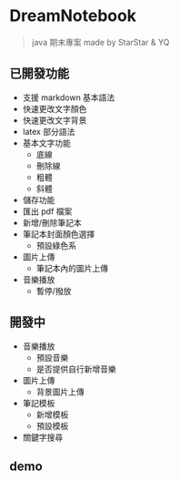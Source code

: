 ﻿# DreamNotebook

> java 期末專案
> made by StarStar & YQ

## 已開發功能
- 支援 markdown 基本語法 
- 快速更改文字顏色  
- 快速更改文字背景  
- latex 部分語法 
- 基本文字功能 
  - 底線
  - 刪除線
  - 粗體
  - 斜體
- 儲存功能 
- 匯出 pdf 檔案 
- 新增/刪除筆記本
- 筆記本封面顏色選擇
  - 預設綠色系
- 圖片上傳
  - 筆記本內的圖片上傳
- 音樂播放
  - 暫停/撥放

## 開發中
- 音樂播放
  - 預設音樂
  - 是否提供自行新增音樂
- 圖片上傳
  - 背景圖片上傳
- 筆記模板
  - 新增模板
  - 預設模板
- 關鍵字搜尋

## demo